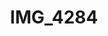 ---
pid: '145'
layout: photos
title: IMG_4284
filename: IMG_4284.jpg
caption: 
previous_pid: '144'
next_pid: '146'
permalink: "/photos/145.html"
---
